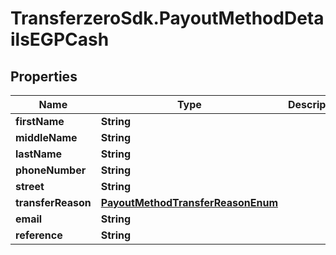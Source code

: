 # TransferzeroSdk.PayoutMethodDetailsEGPCash

## Properties

Name | Type | Description | Notes
------------ | ------------- | ------------- | -------------
**firstName** | **String** |  | 
**middleName** | **String** |  | [optional] 
**lastName** | **String** |  | 
**phoneNumber** | **String** |  | 
**street** | **String** |  | 
**transferReason** | [**PayoutMethodTransferReasonEnum**](PayoutMethodTransferReasonEnum.md) |  | 
**email** | **String** |  | [optional] 
**reference** | **String** |  | [optional] 


